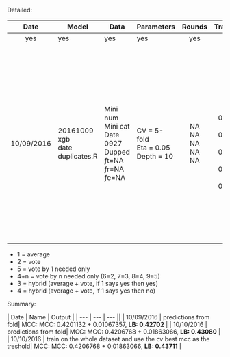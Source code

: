 Detailed:

| Date | Model | Data | Parameters | Rounds | Train(M/SD) | Test(M/SD) | LB |
| :---: | --- | --- | --- | :---: | :---: | :---: | :---: |
| yes | yes | yes | yes | yes | yes | yes | yes |
| 10/09/2016 | 20161009 <br> xgb<br>date<br>duplicates.R | Mini num <br> Mini cat <br> Date 0927 <br> Dupped <br> ƒt=NA <br> ƒr=NA <br> ƒe=NA | CV = 5-fold <br> Eta = 0.05 <br> Depth = 10 | NA <br> NA <br> NA <br> NA <br> NA | AUC <br> f1 0.907041 <br> f2 0.905561 <br> f3 0.919708 <br> f4 0.910635 <br> f5 0.904266 | AUC <br> f1 0.903859 <br> f2 0.905561 <br> f3 0.911474 <br> f4 0.908101 <br> f5 0.903043 <br> <br> MCC <br> f1 0.4359931 <br> f2 0.4176268 <br> f3 0.4076849 <br> f4 0.424236 <br> f5 0.4150251 | 1 0.42702 <br> |



* 1 = average
* 2 = vote
* 5 = vote by 1 needed only
* 4+n = vote by n needed only (6=2, 7=3, 8=4, 9=5)
* 3 = hybrid (average + vote, if 1 says yes then yes)
* 4 = hybrid (average + vote, if 1 says yes then no)

Summary:

| Date | Name | Output |
| --- | --- | --- ||
| 10/09/2016 | predictions from fold| MCC: MCC: 0.4201132 + 0.01067357, **LB: 0.42702** |
| 10/10/2016 | predictions from fold| MCC: MCC: 0.4206768 + 0.01863066, **LB: 0.43080** |
| 10/10/2016 | train on the whole dataset and use the cv best mcc as the treshold| MCC: MCC: 0.4206768 + 0.01863066, **LB: 0.43711** |
